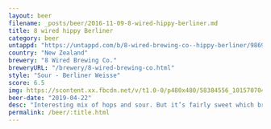 ```yaml
---
layout: beer
filename: _posts/beer/2016-11-09-8-wired-hippy-berliner.md
title: 8 wired hippy Berliner
category: beer
untappd: "https://untappd.com/b/8-wired-brewing-co--hippy-berliner/986937"
country: "New Zealand"
brewery: "8 Wired Brewing Co."
breweryURL: "/brewery/8-wired-brewing-co.html"
style: "Sour - Berliner Weisse"
score: 6.5
img: https://scontent.xx.fbcdn.net/v/t1.0-0/p480x480/58384556_10157070444598745_2429172625751146496_n.jpg?_nc_cat=111&_nc_oc=AQn3KwuPhp40T-XjMKMS8bO4rQI0_KbptVJvTn9BVSuI-aXKIe0z3E6IQg_RdBY6Z40&_nc_ht=scontent.xx&oh=de73184fd541b253e178bd116f27cdb4&oe=5DB42385
beer-date: "2019-04-22"
desc: "Interesting mix of hops and sour. But it’s fairly sweet which brings out the smell of the hops"
permalink: /beer/:title.html
---
```

